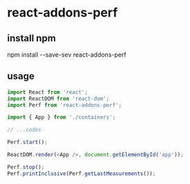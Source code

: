 # react-addons-perf

## install npm
npm install --save-sev react-addons-perf

## usage
```javascript
import React from 'react';
import ReactDOM from 'react-dom';
import Perf from 'react-addons-perf';

import { App } from './containers';

// ...codes

Perf.start();

ReactDOM.render(<App />, document.getElementById('app'));

Perf.stop();
Perf.printInclusive(Perf.getLastMeasurements());
```
